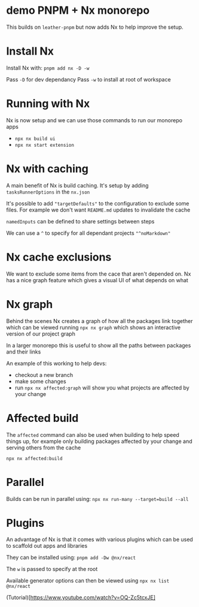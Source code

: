 # demo PNPM + Nx monorepo

This builds on `leather-pnpm` but now adds Nx to help improve the setup. 

# Install Nx
Install Nx with: `pnpm add nx -D -w`

Pass `-D` for dev dependancy
Pass `-w` to install at root of workspace

# Running with Nx

Nx is now setup and we can use those commands to run our monorepo apps
- `npx nx build ui`
- `npx nx start extension`

# Nx with caching

A main benefit of Nx is build caching. It's setup by adding `tasksRunnerOptions` in the `nx.json`

It's possible to add `"targetDefaults"` to the configuration to exclude some files. For example we don't want `README.md` updates to invalidate the cache

`namedInputs` can be defined to share settings between steps

We can use a `^` to specify for all dependant projects `"^noMarkdown"`

# Nx cache exclusions 

We want to exclude some items from the cace that aren't depended on. Nx has a nice graph feature which gives a visual UI of what depends on what

# Nx graph

Behind the scenes Nx creates a graph of how all the packages link together which can be viewed running `npx nx graph` which shows an interactive version of our project graph

In a larger monorepo this is useful to show all the paths between packages and their links

An example of this working to help devs:
- checkout a new branch
- make some changes
- run `npx nx affected:graph` will show you what projects are affected by your change

# Affected build

The `affected` command can also be used when building to help speed things up, for example only building packages affected by your change and serving others from the cache

`npx nx affected:build`

# Parallel

Builds can be run in parallel using: `npx nx run-many --target=build --all`

# Plugins

An advantage of Nx is that it comes with various plugins which can be used to scaffold out apps and libraries

They can be installed using:
`pnpm add -Dw @nx/react`

The `w` is passed to specify at the root

Available generator options can then be viewed using `npx nx list @nx/react`

(Tutorial)[https://www.youtube.com/watch?v=OQ-Zc5tcxJE]